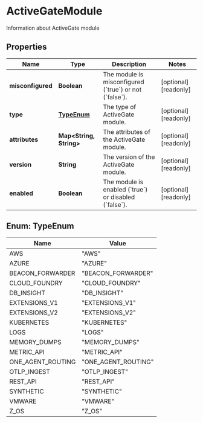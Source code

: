 

# ActiveGateModule

Information about ActiveGate module

## Properties

| Name | Type | Description | Notes |
|------------ | ------------- | ------------- | -------------|
|**misconfigured** | **Boolean** | The module is misconfigured (&#x60;true&#x60;) or not (&#x60;false&#x60;). |  [optional] [readonly] |
|**type** | [**TypeEnum**](#TypeEnum) | The type of ActiveGate module. |  [optional] [readonly] |
|**attributes** | **Map&lt;String, String&gt;** | The attributes of the ActiveGate module. |  [optional] [readonly] |
|**version** | **String** | The version of the ActiveGate module. |  [optional] [readonly] |
|**enabled** | **Boolean** | The module is enabled (&#x60;true&#x60;) or disabled (&#x60;false&#x60;). |  [optional] [readonly] |



## Enum: TypeEnum

| Name | Value |
|---- | -----|
| AWS | &quot;AWS&quot; |
| AZURE | &quot;AZURE&quot; |
| BEACON_FORWARDER | &quot;BEACON_FORWARDER&quot; |
| CLOUD_FOUNDRY | &quot;CLOUD_FOUNDRY&quot; |
| DB_INSIGHT | &quot;DB_INSIGHT&quot; |
| EXTENSIONS_V1 | &quot;EXTENSIONS_V1&quot; |
| EXTENSIONS_V2 | &quot;EXTENSIONS_V2&quot; |
| KUBERNETES | &quot;KUBERNETES&quot; |
| LOGS | &quot;LOGS&quot; |
| MEMORY_DUMPS | &quot;MEMORY_DUMPS&quot; |
| METRIC_API | &quot;METRIC_API&quot; |
| ONE_AGENT_ROUTING | &quot;ONE_AGENT_ROUTING&quot; |
| OTLP_INGEST | &quot;OTLP_INGEST&quot; |
| REST_API | &quot;REST_API&quot; |
| SYNTHETIC | &quot;SYNTHETIC&quot; |
| VMWARE | &quot;VMWARE&quot; |
| Z_OS | &quot;Z_OS&quot; |




